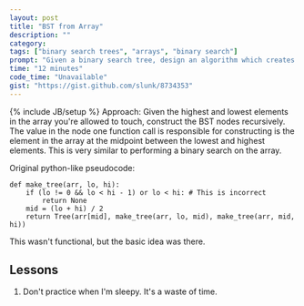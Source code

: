```yaml
---
layout: post
title: "BST from Array"
description: ""
category: 
tags: ["binary search trees", "arrays", "binary search"]
prompt: "Given a binary search tree, design an algorithm which creates a linked list of all the nodes at each depth (i.e., if you have a tree with depth D, you’ll have D linked lists)."
time: "12 minutes"
code_time: "Unavailable"
gist: "https://gist.github.com/slunk/8734353"
---
```

{% include JB/setup %}
Approach: Given the highest and lowest elements in the array you're allowed to touch, construct the BST nodes recursively.
The value in the node one function call is responsible for constructing is the element in the array at the midpoint between the lowest and highest elements.
This is very similar to performing a binary search on the array.

Original python-like pseudocode:

    def make_tree(arr, lo, hi):
        if (lo != 0 && lo < hi - 1) or lo < hi: # This is incorrect
            return None
        mid = (lo + hi) / 2
        return Tree(arr[mid], make_tree(arr, lo, mid), make_tree(arr, mid, hi))

This wasn't functional, but the basic idea was there.

## Lessons

1. Don't practice when I'm sleepy. It's a waste of time.
